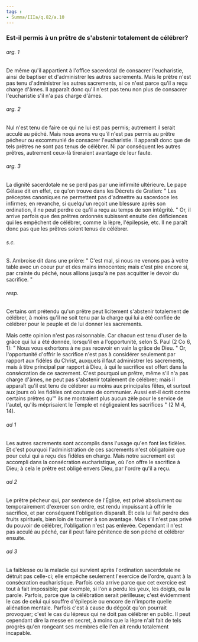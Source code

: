 ```yaml
---
tags : 
- Summa/IIIa/q.82/a.10
---
```


### Est-il permis à un prêtre de s'abstenir totalement de célébrer?

###### arg. 1
De même qu'il appartient à l'office sacerdotal de consacrer l'eucharistie, ainsi de baptiser et d'administrer les autres sacrements. Mais le prêtre n'est pas tenu d'administrer les autres sacrements, si ce n'est parce qu'il a reçu charge d'âmes. Il apparaît donc qu'il n'est pas tenu non plus de consacrer l'eucharistie s'il n'a pas charge d'âmes. 

###### arg. 2
Nul n'est tenu de faire ce qui ne lui est pas permis; autrement il serait acculé au péché. Mais nous avons vu qu'il n'est pas permis au prêtre pécheur ou excommunié de consacrer l'eucharistie. Il apparaît donc que de tels prêtres ne sont pas tenus de célébrer. Ni par conséquent les autres prêtres, autrement ceux-là tireraient avantage de leur faute. 

###### arg. 3
La dignité sacerdotale ne se perd pas par une infirmité ultérieure. Le pape Gélase dit en effet, ce qu'on trouve dans les Décrets de Gratien: " Les préceptes canoniques ne permettent pas d'admettre au sacerdoce les infirmes; en revanche, si quelqu'un reçoit une blessure après son ordination, il ne peut perdre ce qu'il a reçu au temps de son intégrité. " Or, il arrive parfois que des prêtres ordonnés subissent ensuite des déficiences qui les empêchent de célébrer, comme la lèpre, l'épilepsie, etc. Il ne paraît donc pas que les prêtres soient tenus de célébrer. 

###### s.c.
S. Ambroise dit dans une prière: " C'est mal, si nous ne venons pas à votre table avec un coeur pur et des mains innocentes; mais c'est pire encore si, par crainte du péché, nous allions jusqu'à ne pas acquitter le devoir du sacrifice. " 

###### resp.
Certains ont prétendu qu'un prêtre peut licitement s'abstenir totalement de célébrer, à moins qu'il ne soit tenu par la charge qui lui a été confiée de célébrer pour le peuple et de lui donner les sacrements. 

Mais cette opinion n'est pas raisonnable. Car chacun est tenu d'user de la grâce qui lui a été donnée, lorsqu'il en a l'opportunité, selon S. Paul (2 Co 6, 1): " Nous vous exhortons à ne pas recevoir en vain la grâce de Dieu. " Or, l'opportunité d'offrir le sacrifice n'est pas à considérer seulement par rapport aux fidèles du Christ, auxquels il faut administrer les sacrements, mais à titre principal par rapport à Dieu, à qui le sacrifice est offert dans la consécration de ce sacrement. C'est pourquoi un prêtre, même s'il n'a pas charge d'âmes, ne peut pas s'abstenir totalement de célébrer; mais il apparaît qu'il est tenu de célébrer au moins aux principales fêtes, et surtout aux jours où les fidèles ont coutume de communier. Aussi est-il écrit contre certains prêtres qu'" ils ne montraient plus aucun zèle pour le service de l'autel, qu'ils méprisaient le Temple et négligeaient les sacrifices " (2 M 4, 14). 

###### ad 1
Les autres sacrements sont accomplis dans l'usage qu'en font les fidèles. Et c'est pourquoi l'administration de ces sacrements n'est obligatoire que pour celui qui a reçu des fidèles en charge. Mais notre sacrement est accompli dans la consécration eucharistique, où l'on offre le sacrifice à Dieu; à cela le prêtre est obligé envers Dieu, par l'ordre qu'il a reçu. 

###### ad 2
Le prêtre pécheur qui, par sentence de l’Église, est privé absolument ou temporairement d'exercer son ordre, est rendu impuissant à offrir le sacrifice, et par conséquent l'obligation disparaît. Et cela lui fait perdre des fruits spirituels, bien loin de tourner à son avantage. Mais s'il n'est pas privé du pouvoir de célébrer, l'obligation n'est pas enlevée. Cependant il n'est pas acculé au péché, car il peut faire pénitence de son péché et célébrer ensuite. 

###### ad 3
La faiblesse ou la maladie qui survient après l'ordination sacerdotale ne détruit pas celle-ci; elle empêche seulement l'exercice de l'ordre, quant à la consécration eucharistique. Parfois cela arrive parce que cet exercice est tout à fait impossible; par exemple, si l'on a perdu les yeux, les doigts, ou la parole. Parfois, parce que la célébration serait périlleuse; c'est évidemment le cas de celui qui souffre d'épilepsie ou encore de n'importe quelle aliénation mentale. Parfois c'est à cause du dégoût qu'on pourrait provoquer; c'est le cas du lépreux qui ne doit pas célébrer en public. Il peut cependant dire la messe en secret, à moins que la lèpre n'ait fait de tels progrès qu'en rongeant ses membres elle l'en ait rendu totalement incapable. 

